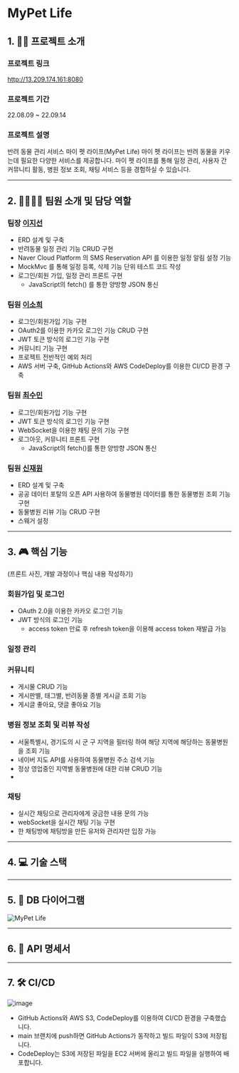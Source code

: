 # MyPet Life

## 1. 🐶🐱 프로젝트 소개 
### 프로젝트 링크
http://13.209.174.161:8080

### 프로젝트 기간
22.08.09 ~ 22.09.14

### 프로젝트 설명
반려 동물 관리 서비스 마이 펫 라이프(MyPet Life)
마이 펫 라이프는 반려 동물을 키우는데 필요한 다양한 서비스를 제공합니다. 마이 펫 라이프를 통해 일정 관리, 사용자 간 커뮤니티 활동, 병원 정보 조회, 채팅 서비스 등을 경험하실 수 있습니다. 

----
## 2. 👩👩👩🧑 팀원 소개 및 담당 역할
### 팀장 [이지선](https://github.com/jsl1113)
- ERD 설계 및 구축
- 반려동물 일정 관리 기능 CRUD 구현
- Naver Cloud Platform 의 SMS Reservation API 를 이용한 일정 알림 설정 기능
- MockMvc 를 통해 일정 등록, 삭제 기능 단위 테스트 코드 작성
- 로그인/회원 가입, 일정 관리 프론트 구현
    - JavaScript의 fetch() 를 통한 양방향 JSON 통신

### 팀원 [이소희](https://github.com/olsohee)
- 로그인/회원가입 기능 구현
- OAuth2를 이용한 카카오 로그인 기능 CRUD 구현
- JWT 토큰 방식의 로그인 기능 구현
- 커뮤니티 기능 구현
- 프로젝트 전반적인 예외 처리 
- AWS 서버 구축, GitHub Actions와 AWS CodeDeploy를 이용한 CI/CD 환경 구축

### 팀원 [최수민](https://github.com/csumin0825)
- 로그인/회원가입 기능 구현
- JWT 토큰 방식의 로그인 기능 구현
- WebSocket을 이용한 채팅 문의 기능 구현
- 로그아웃, 커뮤니티 프론트 구현
  - JavaScript의 fetch()를 통한 양방향 JSON 통신

### 팀원 [신재원](https://github.com/shinjaewon99)
- ERD 설계 및 구축
- 공공 데이터 포탈의 오픈 API 사용하여 동물병원 데이터를 통한 동물병원 조회 기능 구현
- 동물병원 리뷰 기능 CRUD 구현
- 스웨거 설정
---

## 3. 🎮 핵심 기능
(프론트 사진, 개발 과정이나 핵심 내용 작성하기)
### 회원가입 및 로그인
- OAuth 2.0을 이용한 카카오 로그인 기능
- JWT 방식의 로그인 기능
  - access token 만료 후 refresh token을 이용해 access token 재발급 가능

### 일정 관리

### 커뮤니티
- 게시물 CRUD 기능
- 게시판별, 태그별, 반려동물 종별 게시글 조회 기능
- 게시글 좋아요, 댓글 좋아요 기능

### 병원 정보 조회 및 리뷰 작성
- 서울특별시, 경기도의 시 군 구 지역을 필터링 하여 해당 지역에 해당하는 동물병원을 조회 기능
- 네이버 지도 API를 사용하여 동물병원 주소 검색 기능
- 정상 영업중인 지역별 동물병원에 대한 리뷰 CRUD 기능
- 
### 채팅
- 실시간 채팅으로 관리자에게 궁금한 내용 문의 가능
- webSocket을 실시간 채팅 기능 구현
- 한 채팅방에 채팅방을 만든 유저와 관리자만 입장 가능

---

## 4. 💻 기술 스택

---

## 5. 💾 DB 다이어그램
![MyPet Life](https://github.com/my-pet-life/Final_Project_20Team/assets/108605017/fd06b745-b616-4873-b197-8b2f5835ae6d)

---

## 6. 📡 API 명세서


---

## 7. 🛠️ CI/CD
![image](https://github.com/my-pet-life/Final_Project_20Team/assets/108605017/711ceba4-1218-4fdf-a2db-1fba55ccc68d)
- GitHub Actions와 AWS S3, CodeDeploy를 이용하여 CI/CD 환경을 구축했습니다.
- main 브랜치에 push하면 GitHub Actions가 동작하고 빌드 파일이 S3에 저장됩니다. 
- CodeDeploy는 S3에 저장된 파일을 EC2 서버에 올리고 빌드 파일을 실행하여 배포합니다. 

